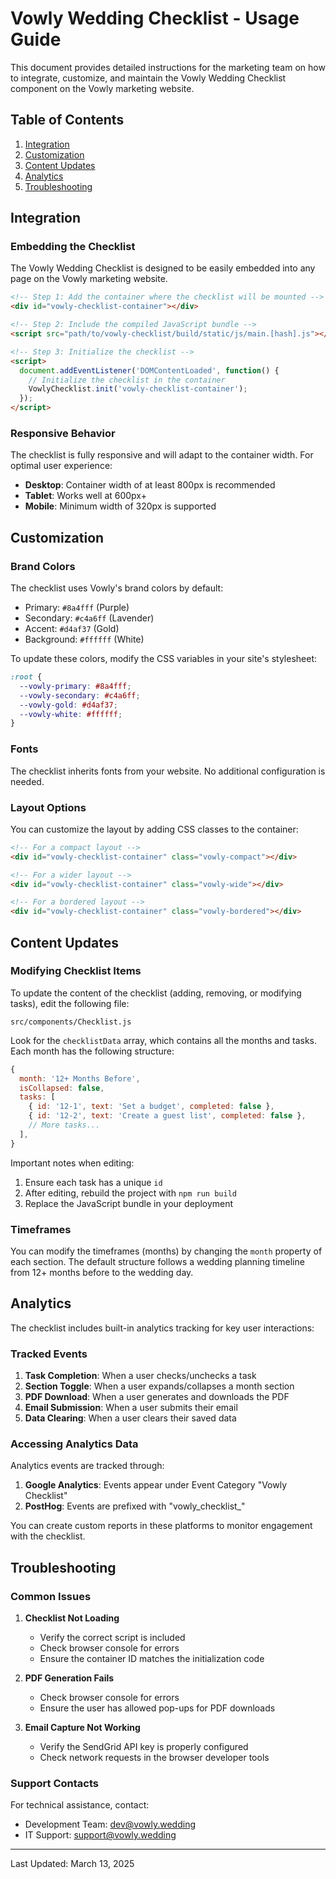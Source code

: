 # Vowly Wedding Checklist - Usage Guide

This document provides detailed instructions for the marketing team on how to integrate, customize, and maintain the Vowly Wedding Checklist component on the Vowly marketing website.

## Table of Contents

1. [Integration](#integration)
2. [Customization](#customization)
3. [Content Updates](#content-updates)
4. [Analytics](#analytics)
5. [Troubleshooting](#troubleshooting)

## Integration

### Embedding the Checklist

The Vowly Wedding Checklist is designed to be easily embedded into any page on the Vowly marketing website. 

```html
<!-- Step 1: Add the container where the checklist will be mounted -->
<div id="vowly-checklist-container"></div>

<!-- Step 2: Include the compiled JavaScript bundle -->
<script src="path/to/vowly-checklist/build/static/js/main.[hash].js"></script>

<!-- Step 3: Initialize the checklist -->
<script>
  document.addEventListener('DOMContentLoaded', function() {
    // Initialize the checklist in the container
    VowlyChecklist.init('vowly-checklist-container');
  });
</script>
```

### Responsive Behavior

The checklist is fully responsive and will adapt to the container width. For optimal user experience:

- **Desktop**: Container width of at least 800px is recommended
- **Tablet**: Works well at 600px+
- **Mobile**: Minimum width of 320px is supported

## Customization

### Brand Colors

The checklist uses Vowly's brand colors by default:

- Primary: `#8a4fff` (Purple)
- Secondary: `#c4a6ff` (Lavender)
- Accent: `#d4af37` (Gold)
- Background: `#ffffff` (White)

To update these colors, modify the CSS variables in your site's stylesheet:

```css
:root {
  --vowly-primary: #8a4fff;
  --vowly-secondary: #c4a6ff;
  --vowly-gold: #d4af37;
  --vowly-white: #ffffff;
}
```

### Fonts

The checklist inherits fonts from your website. No additional configuration is needed.

### Layout Options

You can customize the layout by adding CSS classes to the container:

```html
<!-- For a compact layout -->
<div id="vowly-checklist-container" class="vowly-compact"></div>

<!-- For a wider layout -->
<div id="vowly-checklist-container" class="vowly-wide"></div>

<!-- For a bordered layout -->
<div id="vowly-checklist-container" class="vowly-bordered"></div>
```

## Content Updates

### Modifying Checklist Items

To update the content of the checklist (adding, removing, or modifying tasks), edit the following file:

```
src/components/Checklist.js
```

Look for the `checklistData` array, which contains all the months and tasks. Each month has the following structure:

```javascript
{
  month: '12+ Months Before',
  isCollapsed: false,
  tasks: [
    { id: '12-1', text: 'Set a budget', completed: false },
    { id: '12-2', text: 'Create a guest list', completed: false },
    // More tasks...
  ],
}
```

Important notes when editing:

1. Ensure each task has a unique `id`
2. After editing, rebuild the project with `npm run build`
3. Replace the JavaScript bundle in your deployment

### Timeframes

You can modify the timeframes (months) by changing the `month` property of each section. The default structure follows a wedding planning timeline from 12+ months before to the wedding day.

## Analytics

The checklist includes built-in analytics tracking for key user interactions:

### Tracked Events

1. **Task Completion**: When a user checks/unchecks a task
2. **Section Toggle**: When a user expands/collapses a month section
3. **PDF Download**: When a user generates and downloads the PDF
4. **Email Submission**: When a user submits their email
5. **Data Clearing**: When a user clears their saved data

### Accessing Analytics Data

Analytics events are tracked through:

1. **Google Analytics**: Events appear under Event Category "Vowly Checklist"
2. **PostHog**: Events are prefixed with "vowly_checklist_"

You can create custom reports in these platforms to monitor engagement with the checklist.

## Troubleshooting

### Common Issues

1. **Checklist Not Loading**
   - Verify the correct script is included
   - Check browser console for errors
   - Ensure the container ID matches the initialization code

2. **PDF Generation Fails**
   - Check browser console for errors
   - Ensure the user has allowed pop-ups for PDF downloads

3. **Email Capture Not Working**
   - Verify the SendGrid API key is properly configured
   - Check network requests in the browser developer tools

### Support Contacts

For technical assistance, contact:
- Development Team: [dev@vowly.wedding](mailto:dev@vowly.wedding)
- IT Support: [support@vowly.wedding](mailto:support@vowly.wedding)

---

Last Updated: March 13, 2025
